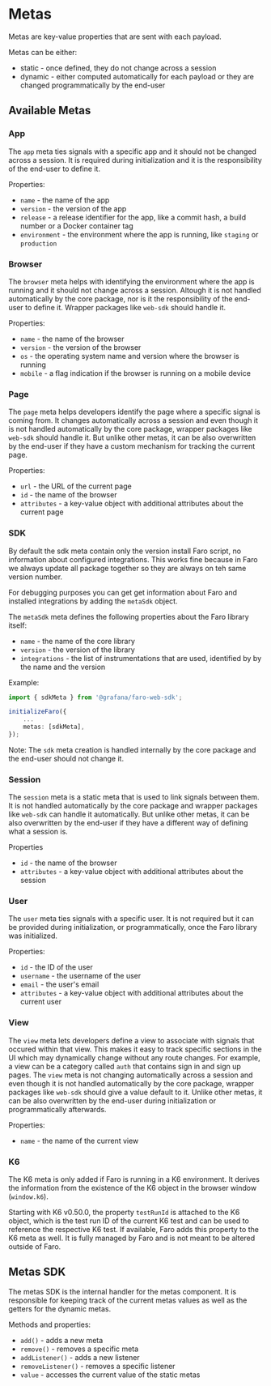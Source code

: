 # Metas

Metas are key-value properties that are sent with each payload.

Metas can be either:

- static - once defined, they do not change across a session
- dynamic - either computed automatically for each payload or they are changed programmatically by the end-user

## Available Metas

### App

The `app` meta ties signals with a specific app and it should not be changed across a session. It is required during
initialization and it is the responsibility of the end-user to define it.

Properties:

- `name` - the name of the app
- `version` - the version of the app
- `release` - a release identifier for the app, like a commit hash, a build number or a Docker container tag
- `environment` - the environment where the app is running, like `staging` or `production`

### Browser

The `browser` meta helps with identifying the environment where the app is running and it should not change across a
session. Altough it is not handled automatically by the core package, nor is it the responsibility of the end-user to
define it. Wrapper packages like `web-sdk` should handle it.

Properties:

- `name` - the name of the browser
- `version` - the version of the browser
- `os` - the operating system name and version where the browser is running
- `mobile` - a flag indication if the browser is running on a mobile device

### Page

The `page` meta helps developers identify the page where a specific signal is coming from. It changes automatically
across a session and even though it is not handled automatically by the core package, wrapper packages like `web-sdk`
should handle it. But unlike other metas, it can be also overwritten by the end-user if they have a custom mechanism for
tracking the current page.

Properties:

- `url` - the URL of the current page
- `id` - the name of the browser
- `attributes` - a key-value object with additional attributes about the current page

### SDK

By default the sdk meta contain only the version install Faro script, no information about configured
integrations. This works fine because in Faro we always update all package together so they are always
on teh same version number.

For debugging purposes you can get get information about Faro and installed integrations by adding
the `metaSdk` object.

The `metaSdk` meta defines the following properties about the Faro library itself:

- `name` - the name of the core library
- `version` - the version of the library
- `integrations` - the list of instrumentations that are used, identified by by the name and the version

Example:

```ts
import { sdkMeta } from '@grafana/faro-web-sdk';

initializeFaro({
    ...
    metas: [sdkMeta],
});

```

Note:
The `sdk` meta creation is handled internally by the core package and the end-user should not change it.

### Session

The `session` meta is a static meta that is used to link signals between them. It is not handled automatically by the
core package and wrapper packages like `web-sdk` can handle it automatically. But unlike other metas, it can be also
overwritten by the end-user if they have a different way of defining what a session is.

Properties

- `id` - the name of the browser
- `attributes` - a key-value object with additional attributes about the session

### User

The `user` meta ties signals with a specific user. It is not required but it can be provided during initialization, or
programmatically, once the Faro library was initialized.

Properties:

- `id` - the ID of the user
- `username` - the username of the user
- `email` - the user's email
- `attributes` - a key-value object with additional attributes about the current user

### View

The `view` meta lets developers define a view to associate with signals that occured within that view. This makes it
easy to track specific sections in the UI which may dynamically change without any route changes. For example, a view
can be a category called `auth` that contains sign in and sign up pages. The `view` meta is not changing automatically
across a session and even though it is not handled automatically by the core package, wrapper packages like `web-sdk`
should give a value default to it. Unlike other metas, it can be also overwritten by the end-user during initialization
or programmatically afterwards.

Properties:

- `name` - the name of the current view

### K6

The K6 meta is only added if Faro is running in a K6 environment.
It derives the information from the existence of the K6 object in the browser window (`window.k6`).

Starting with K6 v0.50.0, the property `testRunId` is attached to the K6 object, which is the
test run ID of the current K6 test and can be used to reference the respective K6 test.
If available, Faro adds this property to the K6 meta as well.
It is fully managed by Faro and is not meant to be altered outside of Faro.

## Metas SDK

The metas SDK is the internal handler for the metas component. It is responsible for keeping track of the current metas
values as well as the getters for the dynamic metas.

Methods and properties:

- `add()` - adds a new meta
- `remove()` - removes a specific meta
- `addListener()` - adds a new listener
- `removeListener()` - removes a specific listener
- `value` - accesses the current value of the static metas
